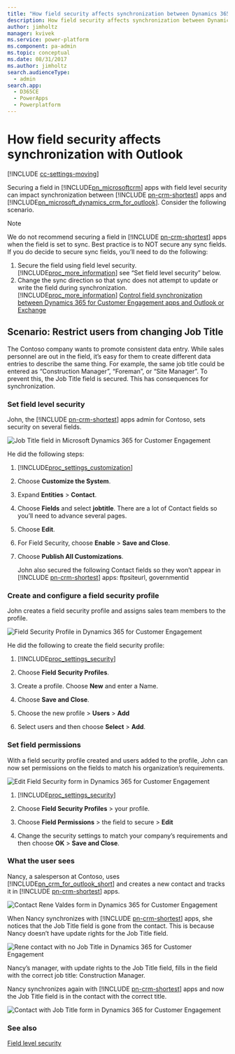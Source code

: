 ```yaml
---
title: "How field security affects synchronization between Dynamics 365 apps and Outlook  | MicrosoftDocs"
description: How field security affects synchronization between Dynamics 365 apps and Outlook 
author: jimholtz
manager: kvivek
ms.service: power-platform
ms.component: pa-admin
ms.topic: conceptual
ms.date: 08/31/2017
ms.author: jimholtz
search.audienceType: 
  - admin
search.app: 
  - D365CE
  - PowerApps
  - Powerplatform
---
```

# How field security affects synchronization with Outlook

[!INCLUDE [cc-settings-moving](../includes/cc-settings-moving.md)] 

Securing a field in [!INCLUDE[pn_microsoftcrm](../includes/pn-dynamics-crm.md)] apps with field level security can impact synchronization between [!INCLUDE [pn-crm-shortest](../includes/pn-crm-shortest.md)] apps and [!INCLUDE[pn_microsoft_dynamics_crm_for_outlook](../includes/pn-microsoft-dynamics-crm-for-outlook.md)]. Consider the following scenario.  
  
> [!NOTE]
>  We do not recommend securing a field in [!INCLUDE [pn-crm-shortest](../includes/pn-crm-shortest.md)] apps when the field is set to sync. Best practice is to NOT secure any sync fields. If you do decide to secure sync fields, you’ll need to do the following:  
> 
> 1. Secure the field using field level security. [!INCLUDE[proc_more_information](../includes/proc-more-information.md)] see “Set field level security” below.  
> 2. Change the sync direction so that sync does not attempt to update or write the field during synchronization. [!INCLUDE[proc_more_information](../includes/proc-more-information.md)] [Control field synchronization between Dynamics 365 for Customer Engagement apps and Outlook or Exchange](control-field-synchronization-outlook.md)  
  
## Scenario: Restrict users from changing Job Title  
 The Contoso company wants to promote consistent data entry. While sales personnel are out in the field, it’s easy for them to create different data entries to describe the same thing. For example, the same job title could be entered as “Construction Manager”, “Foreman”, or “Site Manager”. To prevent this, the Job Title field is secured. This has consequences for synchronization.  
  
### Set field level security  
 John, the [!INCLUDE [pn-crm-shortest](../includes/pn-crm-shortest.md)] apps admin for Contoso, sets security on several fields.  
  
 ![Job Title field in Microsoft Dynamics 365 for Customer Engagement](../admin/media/job-title-field.png "Job Title field in Dynamics 365 for Customer Engagement")  
  
 He did the following steps:  
  
1. [!INCLUDE[proc_settings_customization](../includes/proc-settings-customization.md)]  
  
2. Choose **Customize the System**.  
  
3. Expand **Entities** > **Contact**.  
  
4. Choose **Fields** and select **jobtitle**. There are a lot of Contact fields so you’ll need to advance several pages.  
  
5. Choose **Edit**.  
  
6. For Field Security, choose **Enable** > **Save and Close**.  
  
7. Choose **Publish All Customizations**.  
  
   John also secured the following Contact fields so they won’t appear in [!INCLUDE [pn-crm-shortest](../includes/pn-crm-shortest.md)] apps: ftpsiteurl, governmentid  
  
### Create and configure a field security profile  
 John creates a field security profile and assigns sales team members to the profile.  
  
 ![Field Security Profile in Dynamics 365 for Customer Engagement](../admin/media/field-security-profile.png "Field Security Profile in Dynamics 365 for Customer Engagement")  
  
 He did the following to create the field security profile:  
  
1. [!INCLUDE[proc_settings_security](../includes/proc-settings-security.md)]  
  
2. Choose **Field Security Profiles**.  
  
3. Create a profile. Choose **New** and enter a Name.  
  
4. Choose **Save and Close**.  
  
5. Choose the new profile > **Users** > **Add**  
  
6. Select users and then choose **Select** > **Add**.  
  
### Set field permissions  
 With a field security profile created and users added to the profile, John can now set permissions on the fields to match his organization’s requirements.  
  
 ![Edit Field Security form in Dynamics 365 for Customer Engagement](../admin/media/edit-field-security.png "Edit Field Security form in Dynamics 365 for Customer Engagement")  
  
1. [!INCLUDE[proc_settings_security](../includes/proc-settings-security.md)]  
  
2. Choose **Field Security Profiles** > your profile.  
  
3. Choose **Field Permissions** > the field to secure > **Edit**  
  
4. Change the security settings to match your company’s requirements and then choose **OK** > **Save and Close**.  
  
### What the user sees  
 Nancy, a salesperson at Contoso, uses [!INCLUDE[pn_crm_for_outlook_short](../includes/pn-crm-for-outlook-short.md)] and creates a new contact and tracks it in [!INCLUDE [pn-crm-shortest](../includes/pn-crm-shortest.md)] apps.  
  
 ![Contact Rene Valdes form in Dynamics 365 for Customer Engagement](../admin/media/contact-form-example.png "Contact Rene Valdes form in Dynamics 365 for Customer Engagement")  
  
 When Nancy synchronizes with [!INCLUDE [pn-crm-shortest](../includes/pn-crm-shortest.md)] apps, she notices that the Job Title field is gone from the contact. This is because Nancy doesn’t have update rights for the Job Title field.  
  
 ![Rene contact with no Job Title in Dynamics 365 for Customer Engagement](../admin/media/contact-no-job-title.png "Rene contact with no Job Title in Dynamics 365 for Customer Engagement")  
  
 Nancy’s manager, with update rights to the Job Title field, fills in the field with the correct job title: Construction Manager.  
  
 Nancy synchronizes again with [!INCLUDE [pn-crm-shortest](../includes/pn-crm-shortest.md)] apps and now the Job Title field is in the contact with the correct title.  
  
 ![Contact with Job Title form in Dynamics 365 for Customer Engagement](../admin/media/contact-job-title.png "Contact with Job Title form in Dynamics 365 for Customer Engagement")  
  
### See also  
 [Field level security](../admin/field-level-security.md)
